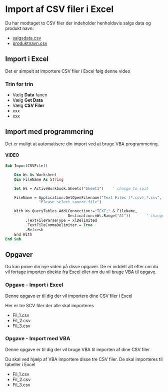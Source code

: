 # Import af CSV filer i Excel
Du har modtaget to CSV filer der indeholder henholdsvis salgs data og produkt navn:

- [salgsdata.csv](./data/salgsdata.csv)
- [produktnavn.csv](./data/produktnavn.csv)


## Import i Excel
Det er simpelt at importere CSV filer i Excel følg denne video

<div style="position: relative; padding-bottom: NaN%; height: 0;"><iframe src="https://www.loom.com/embed/7cb1614f9d4049a1a09b625329cffe7b" frameborder="0" webkitallowfullscreen mozallowfullscreen allowfullscreen style="position: absolute; top: 0; left: 0; width: 100%; height: 100%;"></iframe></div>

### Trin for trin
- Vælg **Data** fanen
- Vælg **Get Data**
- Vælg **CSV Filer**
- xxx 
- xxx

## Import med programmering
Det er muligt at automatisere din import ved at bruge VBA programmering.

#### VIDEO

``` vb
Sub ImportCSVFile()

    Dim Ws As Worksheet
    Dim FileName As String

    Set Ws = ActiveWorkbook.Sheets("Sheet1")    ' change to suit

    FileName = Application.GetOpenFilename("Text Files (*.csv),*.csv", , _
               "Please select source file")

    With Ws.QueryTables.Add(Connection:="TEXT;" & FileName, _
                            Destination:=Ws.Range("A1"))       ' change to suit
         .TextFileParseType = xlDelimited
         .TextFileCommaDelimiter = True
         .Refresh
    End With
End Sub
```


## Opgaver
Du kan prøve din nye viden på disse opgaver.
De er inddelt alt efter om du vil fortage importen direkte fra Excel eller om du vil bruge VBA til opgave.


### Opgave - Import i Excel
Denne opgave er til dig der vil importere dine CSV filer i Excel

Her er tre SCV filer der alle skal importeres

- Fil_1.csv
- Fil_2.csv
- Fil_3.csv

### Opgave - Import med VBA
Denne opgave er til dig der vil bruge VBA til importen af dine CSV filer

Du skal ved hjælp af VBA importere disse tre CSV filer.
De skal importeres til tabeller i Excel

- Fil_1.csv
- Fil_2.csv
- Fil_3.csv




